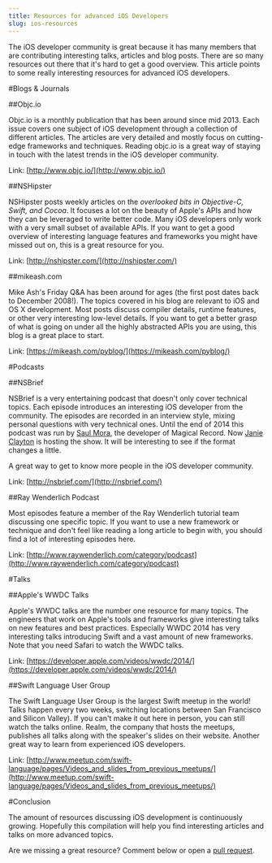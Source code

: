 ```yaml
---
title: Resources for advanced iOS Developers
slug: ios-resources
--- 
```


The iOS developer community is great because it has many members that are contributing interesting talks, articles and blog posts. There are so many resources out there that it's hard to get a good overview. This article points to some really interesting resources for advanced iOS developers.

#Blogs & Journals

##Objc.io

Objc.io is a monthly publication that has been around since mid 2013. Each issue covers one subject of iOS development through a collection of different articles. The articles are very detailed and mostly focus on cutting-edge frameworks and techniques. Reading objc.io is a great way of staying in touch with the latest trends in the iOS developer community.

Link: [http://www.objc.io/](http://www.objc.io/)

##NSHipster

NSHipster posts weekly articles on the *overlooked bits in Objective-C, Swift, and Cocoa*. It focuses a lot on the beauty of Apple's APIs and how they can be leveraged to write better code. Many iOS developers only work with a very small subset of available APIs. If you want to get a good overview of interesting language features and frameworks you might have missed out on, this is a great resource for you. 

Link: [http://nshipster.com/](http://nshipster.com/)

##mikeash.com

Mike Ash's Friday Q&A has been around for ages (the first post dates back to December 2008!). The topics covered in his blog are relevant to iOS and OS X development. Most posts discuss compiler details, runtime features, or other very interesting low-level details. If you want to get a better grasp of what is going on under all the highly abstracted APIs you are using, this blog is a great place to start.

Link: [https://mikeash.com/pyblog/](https://mikeash.com/pyblog/)

#Podcasts

##NSBrief

NSBrief is a very entertaining podcast that doesn't only cover technical topics. Each episode introduces an interesting iOS developer from the community. The episodes are recorded in an interview style, mixing personal questions with very technical ones. Until the end of 2014 this podcast was run by [Saul Mora](https://twitter.com/casademora), the developer of Magical Record. Now [Janie Clayton](@redqueencoder) is hosting the show. It will be interesting to see if the format changes a little.

A great way to get to know more people in the iOS developer community.

Link: [http://nsbrief.com/](http://nsbrief.com/)

##Ray Wenderlich Podcast

Most episodes feature a member of the Ray Wenderlich tutorial team discussing one specific topic. If you want to use a new framework or technique and don't feel like reading a long article to begin with, you should find a lot of interesting episodes here.

Link: [http://www.raywenderlich.com/category/podcast](http://www.raywenderlich.com/category/podcast)

#Talks

##Apple's WWDC Talks

Apple's WWDC talks are the number one resource for many topics. The engineers that work on Apple's tools and frameworks give interesting talks on new features and best practices. Especially WWDC 2014 has very interesting talks introducing Swift and a vast amount of new frameworks. Note that you need Safari to watch the WWDC talks.

Link: [https://developer.apple.com/videos/wwdc/2014/](https://developer.apple.com/videos/wwdc/2014/)

##Swift Language User Group

The Swift Language User Group is the largest Swift meetup in the world! Talks happen every two weeks, switching locations between San Francisco and Silicon Valley). If you can't make it out here in person, you can still watch the talks online. Realm, the company that hosts the meetups, publishes all talks along with the speaker's slides on their website. Another great way to learn from experienced iOS developers.

Link: [http://www.meetup.com/swift-language/pages/Videos_and_slides_from_previous_meetups/](http://www.meetup.com/swift-language/pages/Videos_and_slides_from_previous_meetups/)

#Conclusion

The amount of resources discussing iOS development is continuously growing. Hopefully this compilation will help you find interesting articles and talks on more advanced topics.

Are we missing a great resource? Comment below or open a [pull request](https://github.com/MakeSchool-Tutorials/Advanced-Resources-iOS-Development).